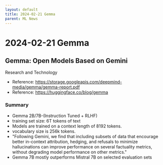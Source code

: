 ```yaml
---
layout: default
title: 2024-02-21 Gemma
parent: ML News
---
```

# 2024-02-21 Gemma

## Gemma: Open Models Based on Gemini
Research and Technology

- Reference: <a href="https://storage.googleapis.com/deepmind-media/gemma/gemma-report.pdf">https://storage.googleapis.com/deepmind-media/gemma/gemma-report.pdf</a>
- Reference: <a href="https://huggingface.co/blog/gemma">https://huggingface.co/blog/gemma</a>

### Summary
- Gemma 2B/7B-(Instruction Tuned + RLHF)
- training set size: 6T tokens of text
- Models are trained on a context length of 8192 tokens.
- vocabulary size is 256k tokens.
- "Following Gemini, we find that including subsets of data that encourage better in-context attribution, hedging, and refusals to minimize hallucinations can improve performance on several factuality metrics, without degrading model performance on other metrics."
- Gemma 7B mostly outperforms Mistral 7B on selected evaluation sets


